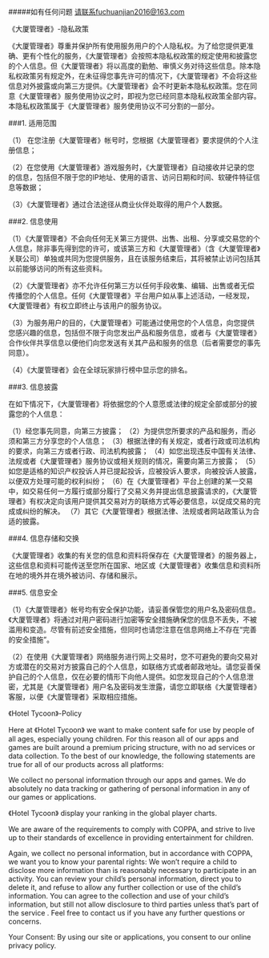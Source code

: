 #####如有任何问题 请联系fuchuanjian2016@163.com

《大厦管理者》-隐私政策

《大厦管理者》尊重并保护所有使用服务用户的个人隐私权。为了给您提供更准确、更有个性化的服务，《大厦管理者》会按照本隐私权政策的规定使用和披露您的个人信息。但《大厦管理者》将以高度的勤勉、审慎义务对待这些信息。除本隐私权政策另有规定外，在未征得您事先许可的情况下，《大厦管理者》不会将这些信息对外披露或向第三方提供。《大厦管理者》会不时更新本隐私权政策。您在同意《大厦管理者》服务使用协议之时，即视为您已经同意本隐私权政策全部内容。本隐私权政策属于《大厦管理者》服务使用协议不可分割的一部分。

###1. 适用范围

（1） 在您注册《大厦管理者》帐号时，您根据《大厦管理者》要求提供的个人注册信息；

（2）在您使用《大厦管理者》游戏服务时，《大厦管理者》自动接收并记录的您的信息，包括但不限于您的IP地址、使用的语言、访问日期和时间、软硬件特征信息等数据；

（3）《大厦管理者》通过合法途径从商业伙伴处取得的用户个人数据。

###2. 信息使用

（1）《大厦管理者》不会向任何无关第三方提供、出售、出租、分享或交易您的个人信息，除非事先得到您的许可，或该第三方和《大厦管理者》（含《大厦管理者》关联公司）单独或共同为您提供服务，且在该服务结束后，其将被禁止访问包括其以前能够访问的所有这些资料。

（2）《大厦管理者》亦不允许任何第三方以任何手段收集、编辑、出售或者无偿传播您的个人信息。任何《大厦管理者》平台用户如从事上述活动，一经发现，《大厦管理者》有权立即终止与该用户的服务协议。

（3）为服务用户的目的，《大厦管理者》可能通过使用您的个人信息，向您提供您感兴趣的信息，包括但不限于向您发出产品和服务信息，或者与《大厦管理者》合作伙伴共享信息以便他们向您发送有关其产品和服务的信息（后者需要您的事先同意）。

（4）《大厦管理者》会在全球玩家排行榜中显示您的排名。

###3. 信息披露

在如下情况下，《大厦管理者》将依据您的个人意愿或法律的规定全部或部分的披露您的个人信息：

（1）经您事先同意，向第三方披露； （2）为提供您所要求的产品和服务，而必须和第三方分享您的个人信息； （3）根据法律的有关规定，或者行政或司法机构的要求，向第三方或者行政、司法机构披露； （4）如您出现违反中国有关法律、法规或者《大厦管理者》服务协议或相关规则的情况，需要向第三方披露； （5）如您是适格的知识产权投诉人并已提起投诉，应被投诉人要求，向被投诉人披露，以便双方处理可能的权利纠纷； （6）在《大厦管理者》平台上创建的某一交易中，如交易任何一方履行或部分履行了交易义务并提出信息披露请求的，《大厦管理者》有权决定向该用户提供其交易对方的联络方式等必要信息，以促成交易的完成或纠纷的解决。 （7）其它《大厦管理者》根据法律、法规或者网站政策认为合适的披露。

###4. 信息存储和交换

《大厦管理者》收集的有关您的信息和资料将保存在《大厦管理者》的服务器上，这些信息和资料可能传送至您所在国家、地区或《大厦管理者》收集信息和资料所在地的境外并在境外被访问、存储和展示。

###5. 信息安全

（1）《大厦管理者》帐号均有安全保护功能，请妥善保管您的用户名及密码信息。《大厦管理者》将通过对用户密码进行加密等安全措施确保您的信息不丢失，不被滥用和变造。尽管有前述安全措施，但同时也请您注意在信息网络上不存在“完善的安全措施”。

（2）在使用《大厦管理者》网络服务进行网上交易时，您不可避免的要向交易对方或潜在的交易对方披露自己的个人信息，如联络方式或者邮政地址。请您妥善保护自己的个人信息，仅在必要的情形下向他人提供。如您发现自己的个人信息泄密，尤其是《大厦管理者》用户名及密码发生泄露，请您立即联络《大厦管理者》客服，以便《大厦管理者》采取相应措施。

《Hotel Tycoon》-Policy

Here at 《Hotel Tycoon》 we want to make content safe for use by people of all ages, especially young children. For this reason all of our apps and games are built around a premium pricing structure, with no ad services or data collection. To the best of our knowledge, the following statements are true for all of our products across all platforms:

We collect no personal information through our apps and games. We do absolutely no data tracking or gathering of personal information in any of our games or applications.

《Hotel Tycoon》 display your ranking in the global player charts.

We are aware of the requirements to comply with COPPA, and strive to live up to their standards of excellence in providing entertainment for children.

Again, we collect no personal information, but in accordance with COPPA, we want you to know your parental rights: We won’t require a child to disclose more information than is reasonably necessary to participate in an activity. You can review your child’s personal information, direct you to delete it, and refuse to allow any further collection or use of the child’s information. You can agree to the collection and use of your child’s information, but still not allow disclosure to third parties unless that’s part of the service . Feel free to contact us if you have any further questions or concerns.

Your Consent: By using our site or applications, you consent to our online privacy policy.
